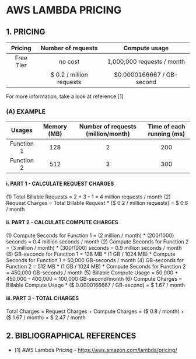 # AWS LAMBDA PRICING

## 1. PRICING

| Pricing | Number of requests | Compute usage |
| :---------: | :---------: | :---------: |
| Free Tier | no cost | 1,000,000 requests / month | 400,000 GB-seconds / month |
| | $ 0.2 / million requests | $0.0000166667 / GB-second |

For more information, take a look at reference [1]

### (A) EXAMPLE

| Usages | Memory (MB) | Number of requests (million/month) | Time of each running (ms) |
| :---------: | :---------: | :---------: | :---------: |
| Function 1 | 128 | 2 | 200 |
| Function 2 | 512 | 3 | 300 |

#### i. PART 1 - CALCULATE REQUEST CHARGES

(1) Total Billable Requests = 2 + 3 - 1 = 4 million requests / month
(2) Request Charges =  Total Billable Request * ($ 0.2 / million requests) = $ 0.8 / month

#### ii. PART 2 - CALCULATE COMPUTE CHARGES

(1) Compute Seconds for Function 1 = (2 million / month) * (200/1000) seconds = 0.4 million seconds / month
(2) Compute Seconds for Function 2 = (3 million / month) * (300/1000) seconds = 0.9 million seconds / month
(3) GB-seconds for Function 1 = 128 MB * (1 GB / 1024 MB) * Compute Seconds for Function 1 = 50,000 GB-seconds / month
(4) GB-seconds for Function 2 = 512 MB * (1 GB / 1024 MB) * Compute Seconds for Function 2 = 450,000 GB-seconds / month
(5) Billable Compute Usage = 50,000 + 450,000 - 400,000 = 100,000 GB-second/month
(6) Compute Charges = Billable Compute Usage * ($ 0.0000166667 / GB-second) = $ 1.67 / month

#### iii. PART 3 - TOTAL CHARGES

Total Charges = Request Charges + Compute Charges = ($ 0.8 / month) + ($ 1.67 / month) = $ 2.47 / month

## 2. BIBLIOGRAPHICAL REFERENCES

- [1] AWS Lambda Pricing - https://aws.amazon.com/lambda/pricing/
